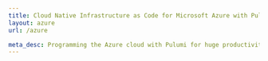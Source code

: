 ```yaml
---
title: Cloud Native Infrastructure as Code for Microsoft Azure with Pulumi
layout: azure
url: /azure

meta_desc: Programming the Azure cloud with Pulumi for huge productivity gains, and a unified programming model for Devs and DevOps.
---
```

